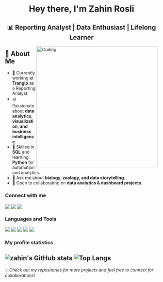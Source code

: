 <h1 align="center"> Hey there, I'm Zahin Rosli </h1>
<h2 align="center"> 📊 Reporting Analyst | Data Enthusiast | Lifelong Learner </h3>
<img align="right" alt="Coding" width="400" src="https://gist.github.com/patevs/b007a0e98fb216438d4cbf559fac4166/raw/88f20c9d749d756be63f22b09f3c4ac570bc5101/programming.gif">

## 🚀 About Me
- 💼 Currently working at **Tranglo** as a Reporting Analyst.
- 📊 Passionate about **data analytics, visualization, and business intelligence**.
- 🐍 Skilled in **SQL** and learning **Python** for automation and analytics.
- 🧠 Ask me about **biology, zoology, and data storytelling**.
- 🤝 Open to collaborating on **data analytics & dashboard projects**.

### Connect with me 
<a href="https://www.instagram.com/muhdzahin/" target="blank"><img align="center" src="https://img.shields.io/badge/Instagram-E4405F?style=for-the-badge&logo=instagram&logoColor=white"></a> <a href="https://www.linkedin.com/in/zahin-rosli-1b0251165/" target="blank"><img align="center" src="https://img.shields.io/badge/LinkedIn-0077B5?style=for-the-badge&logo=linkedin&logoColor=white"></a> <a href="https://www.hackerrank.com/zahinrosli97" target="blank"><img align="center" src="https://img.shields.io/badge/-Hackerrank-2EC866?style=for-the-badge&logo=HackerRank&logoColor=white"></a>

### Languages and Tools
<img src="https://img.shields.io/badge/Python-FFD43B?style=for-the-badge&logo=python&logoColor=blue"> <img src="https://img.shields.io/badge/Google%20Analytics-E37400?style=for-the-badge&logo=google%20analytics&logoColor=white"> <img src="https://img.shields.io/badge/Power%20BI-F2C811?style=for-the-badge&logo=Power%20BI&logoColor=black"> <img src="https://img.shields.io/badge/Microsoft_SQL_Server-CC2927?style=for-the-badge&logo=microsoft-sql-server&logoColor=white"> <img src="https://img.shields.io/badge/Visual_Studio_Code-0078D4?style=for-the-badge&logo=visual%20studio%20code&logoColor=white">

### My profile statistics <br/>
 ![zahin's GitHub stats](https://github-readme-stats.vercel.app/api?username=zahinrosli&show_icons=true&theme=radical&layout=compact) ![Top Langs](https://github-readme-stats.vercel.app/api/top-langs/?username=zahinrosli&show_icons=true&theme=radical)
---
 💡 *Check out my repositories for more projects and feel free to connect for collaborations!*

<!--
**zahinrosli/zahinrosli** is a ✨ _special_ ✨ repository because its `README.md` (this file) appears on your GitHub profile.
-->
